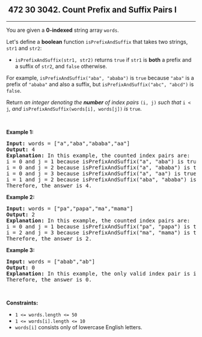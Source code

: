 <h2> 472 30
3042. Count Prefix and Suffix Pairs I</h2><hr><div><p>You are given a <strong>0-indexed</strong> string array <code>words</code>.</p>

<p>Let's define a <strong>boolean</strong> function <code>isPrefixAndSuffix</code> that takes two strings, <code>str1</code> and <code>str2</code>:</p>

<ul>
	<li><code>isPrefixAndSuffix(str1, str2)</code> returns <code>true</code> if <code>str1</code> is <strong>both</strong> a <span data-keyword="string-prefix">prefix</span> and a <span data-keyword="string-suffix">suffix</span> of <code>str2</code>, and <code>false</code> otherwise.</li>
</ul>

<p>For example, <code>isPrefixAndSuffix("aba", "ababa")</code> is <code>true</code> because <code>"aba"</code> is a prefix of <code>"ababa"</code> and also a suffix, but <code>isPrefixAndSuffix("abc", "abcd")</code> is <code>false</code>.</p>

<p>Return <em>an integer denoting the <strong>number</strong> of index pairs </em><code>(i, j)</code><em> such that </em><code>i &lt; j</code><em>, and </em><code>isPrefixAndSuffix(words[i], words[j])</code><em> is </em><code>true</code><em>.</em></p>

<p>&nbsp;</p>
<p><strong class="example">Example 1:</strong></p>

<pre><strong>Input:</strong> words = ["a","aba","ababa","aa"]
<strong>Output:</strong> 4
<strong>Explanation:</strong> In this example, the counted index pairs are:
i = 0 and j = 1 because isPrefixAndSuffix("a", "aba") is true.
i = 0 and j = 2 because isPrefixAndSuffix("a", "ababa") is true.
i = 0 and j = 3 because isPrefixAndSuffix("a", "aa") is true.
i = 1 and j = 2 because isPrefixAndSuffix("aba", "ababa") is true.
Therefore, the answer is 4.</pre>

<p><strong class="example">Example 2:</strong></p>

<pre><strong>Input:</strong> words = ["pa","papa","ma","mama"]
<strong>Output:</strong> 2
<strong>Explanation:</strong> In this example, the counted index pairs are:
i = 0 and j = 1 because isPrefixAndSuffix("pa", "papa") is true.
i = 2 and j = 3 because isPrefixAndSuffix("ma", "mama") is true.
Therefore, the answer is 2.  </pre>

<p><strong class="example">Example 3:</strong></p>

<pre><strong>Input:</strong> words = ["abab","ab"]
<strong>Output:</strong> 0
<strong>Explanation: </strong>In this example, the only valid index pair is i = 0 and j = 1, and isPrefixAndSuffix("abab", "ab") is false.
Therefore, the answer is 0.</pre>

<p>&nbsp;</p>
<p><strong>Constraints:</strong></p>

<ul>
	<li><code>1 &lt;= words.length &lt;= 50</code></li>
	<li><code>1 &lt;= words[i].length &lt;= 10</code></li>
	<li><code>words[i]</code> consists only of lowercase English letters.</li>
</ul>
</div>